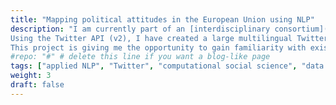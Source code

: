 ```yaml
---
title: "Mapping political attitudes in the European Union using NLP"
description: "I am currently part of an [interdisciplinary consortium](https://interactingminds.au.dk/news/enkelt/artikel/the-transformation-of-a-european-sense-of-solidarity-visceral-politics-and-social-belonging-in-a) working on investigating what drives people's support and feeling of belonging in the European Union. As a part-time postdoc at the [Interacting Minds Centre](https://interactingminds.au.dk/) at Aarhus University, I am in charge of mapping drivers of social and political identity across EU countries in a data-driven fashion.  \n
Using the Twitter API (v2), I have created a large multilingual Twitter dataset (EN/DE/IT/DA/PL) containing tweets about the European Union, and I am experimenting with transformers-powered sentiment analysis and topic modeling to understand how and why support to the EU has evolved the last decade.  \n
This project is giving me the opportunity to gain familiarity with existing tools for multilingual text analysis, and to develop awareness of the need for more and better tools for low-resource languages."
#repo: "#" # delete this line if you want a blog-like page
tags: ["applied NLP", "Twitter", "computational social science", "data science"]
weight: 3
draft: false
---
```

